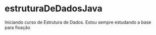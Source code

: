# estruturaDeDadosJava
Iniciando curso de Estrutura de Dados. Estou sempre estudando a base para fixação 

